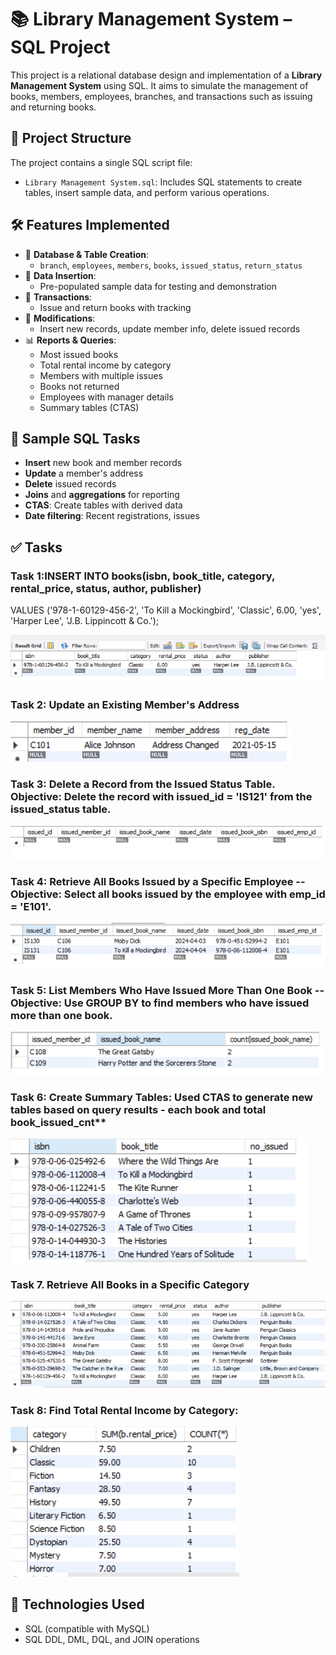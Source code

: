 # 📚 Library Management System – SQL Project

This project is a relational database design and implementation of a **Library Management System** using SQL. It aims to simulate the management of books, members, employees, branches, and transactions such as issuing and returning books.

## 📂 Project Structure

The project contains a single SQL script file:
- `Library Management System.sql`: Includes SQL statements to create tables, insert sample data, and perform various operations.

## 🛠️ Features Implemented

- 📁 **Database & Table Creation**:
  - `branch`, `employees`, `members`, `books`, `issued_status`, `return_status`
- 🧾 **Data Insertion**:
  - Pre-populated sample data for testing and demonstration
- 🔄 **Transactions**:
  - Issue and return books with tracking
- 🔧 **Modifications**:
  - Insert new records, update member info, delete issued records
- 📊 **Reports & Queries**:
  - Most issued books
  - Total rental income by category
  - Members with multiple issues
  - Books not returned
  - Employees with manager details
  - Summary tables (CTAS)

## 📌 Sample SQL Tasks

- **Insert** new book and member records
- **Update** a member's address
- **Delete** issued records
- **Joins** and **aggregations** for reporting
- **CTAS**: Create tables with derived data
- **Date filtering**: Recent registrations, issues

## ✅ Tasks

### Task 1:INSERT INTO books(isbn, book_title, category, rental_price, status, author, publisher)
VALUES
('978-1-60129-456-2', 'To Kill a Mockingbird', 'Classic', 6.00, 'yes', 'Harper Lee', 'J.B. Lippincott & Co.');

![Insert new record](https://github.com/Sayali821/Library-Management-System/blob/af7548f4f90089f7fcd5d28bbd0e072a45b24d6f/Images/Insert%20new%20record.png)

### Task 2: Update an Existing Member's Address

![Update new record](https://github.com/Sayali821/Library-Management-System/blob/34874060768a1a12fcecc070b326fc665473b137/Images/Update%20new%20record.png)

### Task 3: Delete a Record from the Issued Status Table. Objective: Delete the record with issued_id = 'IS121' from the issued_status table.

![Deleting record](https://github.com/Sayali821/Library-Management-System/blob/34874060768a1a12fcecc070b326fc665473b137/Images/Deleting%20record.png)

### Task 4: Retrieve All Books Issued by a Specific Employee -- Objective: Select all books issued by the employee with emp_id = 'E101'.

![Retrive data of user](https://github.com/Sayali821/Library-Management-System/blob/34874060768a1a12fcecc070b326fc665473b137/Images/Retrive%20data%20of%20user.png)

### Task 5: List Members Who Have Issued More Than One Book -- Objective: Use GROUP BY to find members who have issued more than one book.

![Count more then 1](https://github.com/Sayali821/Library-Management-System/blob/34874060768a1a12fcecc070b326fc665473b137/Images/Count%20more%20then%201.png)

### Task 6: Create Summary Tables: Used CTAS to generate new tables based on query results - each book and total book_issued_cnt**

![Book issued count](https://github.com/Sayali821/Library-Management-System/blob/34874060768a1a12fcecc070b326fc665473b137/Images/Book%20issued%20count.png)

### Task 7. Retrieve All Books in a Specific Category

![Book of specific category](https://github.com/Sayali821/Library-Management-System/blob/34874060768a1a12fcecc070b326fc665473b137/Images/Book%20of%20specific%20category.png)

### Task 8: Find Total Rental Income by Category:

![Income by category](https://github.com/Sayali821/Library-Management-System/blob/34874060768a1a12fcecc070b326fc665473b137/Images/Income%20by%20category.png)


## 🧰 Technologies Used

- SQL (compatible with MySQL)
- SQL DDL, DML, DQL, and JOIN operations

